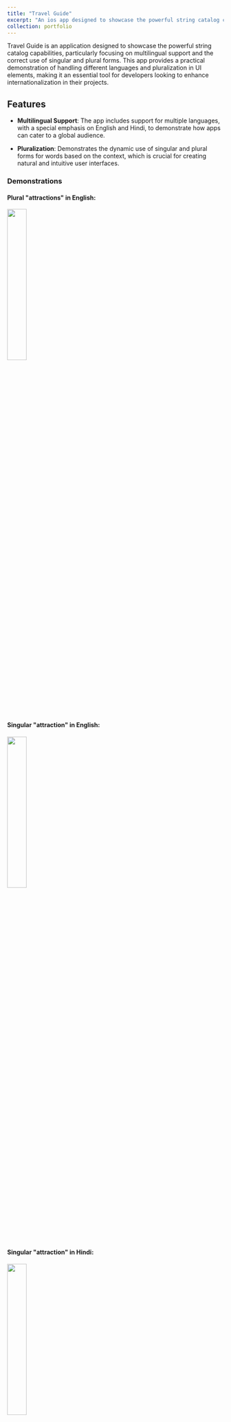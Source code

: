 ```yaml
---
title: "Travel Guide"
excerpt: "An ios app designed to showcase the powerful string catalog capabilities"
collection: portfolio
---
```



Travel Guide is an application designed to showcase the powerful string catalog capabilities, particularly focusing on multilingual support and the correct use of singular and plural forms. This app provides a practical demonstration of handling different languages and pluralization in UI elements, making it an essential tool for developers looking to enhance internationalization in their projects.

## Features

- **Multilingual Support**: The app includes support for multiple languages, with a special emphasis on English and Hindi, to demonstrate how apps can cater to a global audience.

- **Pluralization**: Demonstrates the dynamic use of singular and plural forms for words based on the context, which is crucial for creating natural and intuitive user interfaces.

### Demonstrations

#### Plural "attractions" in English:
<img src="https://github.com/superarts/XStringCatalog/assets/123193869/0f1fd333-b582-4111-b221-7e24948df08c" width="30%" height="auto">

#### Singular "attraction" in English:
<img src="https://github.com/superarts/XStringCatalog/assets/123193869/0fa4ccb2-afcf-4554-a252-b780155452aa" width="30%" height="auto">

#### Singular "attraction" in Hindi:
<img src="https://github.com/superarts/XStringCatalog/assets/123193869/f4817e04-54a6-4d04-bcfa-e66202b73c68" width="30%" height="auto">

#### Plural "attractions" in Hindi:
<img src="https://github.com/superarts/XStringCatalog/assets/123193869/61e4f86a-76a1-47d0-b662-523a8fffcf68" width="30%" height="auto">

## Getting Started

To explore the Travel Guide app and its features, clone the repository and follow the setup instructions.

